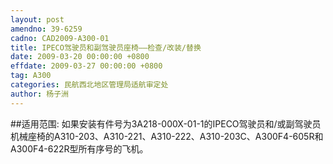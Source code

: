 ```yaml
---
layout: post
amendno: 39-6259
cadno: CAD2009-A300-01
title: IPECO驾驶员和副驾驶员座椅——检查/改装/替换
date: 2009-03-20 00:00:00 +0800
effdate: 2009-03-27 00:00:00 +0800
tag: A300
categories: 民航西北地区管理局适航审定处
author: 杨子洲
---
```


##适用范围:
如果安装有件号为3A218-000X-01-1的IPECO驾驶员和/或副驾驶员机械座椅的A310-203、A310-221、A310-222、A310-203C、A300F4-605R和A300F4-622R型所有序号的飞机。

